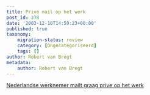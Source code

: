 ```yaml
---
title: Privé mail op het werk
post_id: 378
date: '2003-12-10T14:59:23+00:00'
published: true
taxonomy:
    migration-status: review
    category: [Ongecategoriseerd]
    tags: []
author: Robert van Bregt
metadata:
    author: Robert van Bregt
---
```

[Nederlandse werknemer mailt graag prive op het werk](http://www.nu.nl/news.jsp?n=243401&c=50)